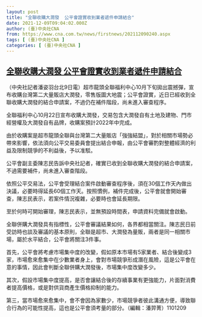 ```yaml
---
layout: post
title: "全聯收購大潤發  公平會證實收到業者遞件申請結合"
date: 2021-12-09T09:04:02.000Z
author: (臺)中央社CNA
from: https://www.cna.com.tw/news/firstnews/202112090240.aspx
tags: [ (臺)中央社CNA ]
categories: [ (臺)中央社CNA ]
---
```

<!--1639040642000-->
[全聯收購大潤發  公平會證實收到業者遞件申請結合](https://www.cna.com.tw/news/firstnews/202112090240.aspx)
------

<div>
<div></div><div><p>（中央社記者潘姿羽台北9日電）超市龍頭全聯福利中心10月下旬拋出震撼彈，宣布收購台灣第二大量販店大潤發，零售版圖大地震；公平會證實，近日已經收到全聯收購大潤發的結合申請案，不過仍在補件階段，尚未進入審查程序。</p><p>全聯福利中心10月22日宣布收購大潤發，交易包含大潤發自有土地及建物、門市經營權及大潤發自有品牌，收購案預計2022年中完成。</p><p>由於收購案是超市龍頭全聯與台灣第二大量販店「強強結盟」，對於相關市場勢必帶來影響，依法須向公平交易委員會提出結合申報，由公平會審酌對整體經濟的利益及限制競爭的不利益後，予以准駁。</p><p>公平會副主委陳志民告訴中央社記者，確實已收到全聯收購大潤發的結合申請案，不過需要補件，尚未進入審查階段。</p><p>依照公平交易法，公平會受理結合案件啟動審查程序後，須在30個工作天內做出決議，必要時得延長60個工作天。按照慣例，補件完成後，公平會就會開始審查，陳志民表示，若案件情況複雜，必要時也會延長期限。</p><p>至於何時可開始審理，陳志民表示，並無預設時間表，申請資料完備就會啟動。</p><p>全聯併購大潤發具有指標性，公平會審議結果如何，各界都相當關注。陳志民日前受訪時也談及審議的基本原則，全聯是超市、大潤發為量販，兩者是同一相關市場，屬於水平結合，公平會將關注3件事。</p><p>首先，公平會將考慮市場集中度的改變，假如原本市場有5家業者、結合後變成3家，市場愈來愈集中在少數業者身上，會對市場競爭形成潛在風險，這是公平會在意的事情，因此會判斷全聯併購大潤發後，市場集中度改變多少。</p><p>其次，假設市場集中度提高，是否會讓結合後的存續事業有更強能力，片面對消費者提高價格，或是對供貨商產生價格抑制的能力。</p><p>第三，當市場愈來愈集中，會不會因為家數少，市場競爭者彼此溝通方便，導致聯合行為的可能性提高，這也是公平會須考量的部分。（編輯：潘羿菁）1101209</p></div>
</div>
